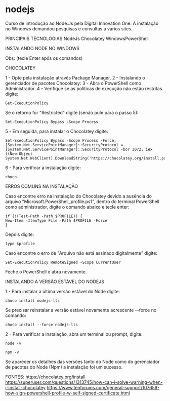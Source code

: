 # nodejs
Curso de introdução ao Node.Js pela Digital Innovation One.
A instalação no Windows demandou pesquisas e consultas a vários sites.

PRINCIPAIS TECNOLOGIAS
    NodeJs
    Chocolatey
    WindowsPowerShell

INSTALANDO NODE NO WINDOWS 

Obs: (tecle Enter após os comandos)

CHOCOLATEY

1 - Opte pela instalação através Package Manager.
2 - Instalando o gerenciador de pacotes Chocolatey:
3 - Abra o PowerShell como Administrador.
4 - Verifique se as políticas de execução não estão restritas digite:
    
    Get-ExecutionPolicy

Se o retorno for "Restricted" digite (senão pule para o passo 5):

    Set-ExecutionPolicy Bypass -Scope Process

5 - Em seguida, para instalar o Chocolatey digite:

    Set-ExecutionPolicy Bypass -Scope Process -Force; [System.Net.ServicePointManager]::SecurityProtocol = [System.Net.ServicePointManager]::SecurityProtocol -bor 3072; iex ((New-Object System.Net.WebClient).DownloadString('https://chocolatey.org/install.ps1'))

6 - Para verificar a instalação digite:

    choco

ERROS COMUNS NA INSTALAÇÃO

Caso encontre erro na instalação do Chocolatey devido a ausência do arquivo "Microsoft.PowerShell_profile.ps1", dentro do terminal PowerShell como administrador, digite o comando abaixo e tecle enter:

    if (!(Test-Path -Path $PROFILE)) {
    New-Item -ItemType File -Path $PROFILE -Force
    }

Depois digite:

    type $profile

Caso encontre o erro de "Arquivo não está assinado digitalmente" digite:

    Set-ExecutionPolicy RemoteSigned -Scope CurrentUser

Feche o PowerShell e abra novamente.

INSTALANDO A VERSÃO ESTÁVEL DO NODEJS

1 - Para instalar a última versão estável do Node digite:
    
    choco install nodejs-lts

Se precisar reinstalar a versão estável novamente acrescente --force no comando:

    choco install --force nodejs-lts

2 - Para verificar a instalação, abra um terminal ou prompt, digite:

    node -v

    npm -v

Se aparecer os detalhes das versões tanto do Node como do gerenciador de pacotes do Node (Npm) a instalação foi um sucesso.

FONTES:
https://chocolatey.org/install
https://superuser.com/questions/1313745/how-can-i-solve-warning-when-i-install-chocolatey
https://www.tenforums.com/general-support/107659-how-sign-powershell-profile-w-self-signed-certificate.html

